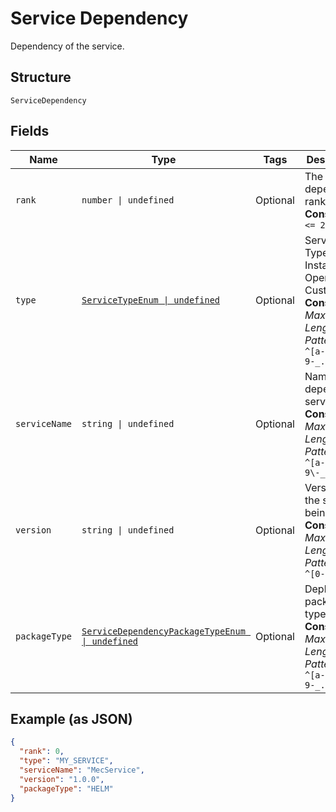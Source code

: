 
# Service Dependency

Dependency of the service.

## Structure

`ServiceDependency`

## Fields

| Name | Type | Tags | Description |
|  --- | --- | --- | --- |
| `rank` | `number \| undefined` | Optional | The dependency rank.<br>**Constraints**: `<= 2048` |
| `type` | [`ServiceTypeEnum \| undefined`](../../doc/models/service-type-enum.md) | Optional | Service Type e.g. Installation, Operations, Custom.<br>**Constraints**: *Maximum Length*: `100`, *Pattern*: `^[a-zA-Z0-9-_.]+$` |
| `serviceName` | `string \| undefined` | Optional | Name of the dependent service.<br>**Constraints**: *Maximum Length*: `64`, *Pattern*: `^[a-zA-Z0-9\-_]+$` |
| `version` | `string \| undefined` | Optional | Version of the service being used.<br>**Constraints**: *Maximum Length*: `10`, *Pattern*: `^[0-9\.]+$` |
| `packageType` | [`ServiceDependencyPackageTypeEnum \| undefined`](../../doc/models/service-dependency-package-type-enum.md) | Optional | Deployment package type.<br>**Constraints**: *Maximum Length*: `100`, *Pattern*: `^[a-zA-Z0-9-_.]+$` |

## Example (as JSON)

```json
{
  "rank": 0,
  "type": "MY_SERVICE",
  "serviceName": "MecService",
  "version": "1.0.0",
  "packageType": "HELM"
}
```

